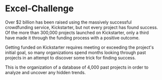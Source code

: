 # Excel-Challenge
Over $2 billion has been raised using the massively successful crowdfunding service, Kickstarter, but not every project has found success. Of the more than 300,000 projects launched on Kickstarter, only a third have made it through the funding process with a positive outcome.  

Getting funded on Kickstarter requires meeting or exceeding the project's initial goal, so many organizations spend months looking through past projects in an attempt to discover some trick for finding success.  

This is the organization of a database of 4,000 past projects in order to analyze and uncover any hidden trends.
